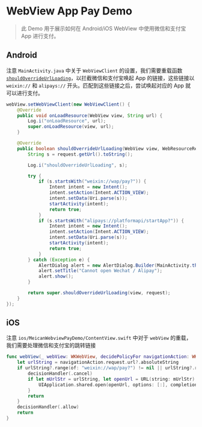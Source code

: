 WebView App Pay Demo
====================

> 此 Demo 用于展示如何在 Android/iOS WebView 中使用微信和支付宝 App 进行支付。

## Android

注意 `MainActivity.java` 中关于 `WebViewClient` 的设置，我们需要重载函数 [`shouldOverrideUrlLoading`](https://github.com/meican-dev/webview-app-pay-demo/blob/f9bd26882c3ffd01f0b8324dee26e2f3bb31adc2/app/src/main/java/com/miaonster/webviewwechatpay/MainActivity.java#L31-L58)，以拦截微信和支付宝唤起 App 的链接，这些链接以 `weixin://` 和 `alipays://` 开头。匹配到这些链接之后，尝试唤起对应的 App 就可以进行支付。

```java
webView.setWebViewClient(new WebViewClient() {
    @Override
    public void onLoadResource(WebView view, String url) {
        Log.i("onLoadResource", url);
        super.onLoadResource(view, url);
    }

    @Override
    public boolean shouldOverrideUrlLoading(WebView view, WebResourceRequest request) {
        String s = request.getUrl().toString();

        Log.i("shouldOverrideUrlLoading", s);

        try {
            if (s.startsWith("weixin://wap/pay?")) {
                Intent intent = new Intent();
                intent.setAction(Intent.ACTION_VIEW);
                intent.setData(Uri.parse(s));
                startActivity(intent);
                return true;
            }
            if (s.startsWith("alipays://platformapi/startApp?")) {
                Intent intent = new Intent();
                intent.setAction(Intent.ACTION_VIEW);
                intent.setData(Uri.parse(s));
                startActivity(intent);
                return true;
            }
        } catch (Exception e) {
            AlertDialog alert = new AlertDialog.Builder(MainActivity.this).create();
            alert.setTitle("Cannot open Wechat / Alipay");
            alert.show();
        }

        return super.shouldOverrideUrlLoading(view, request);
    }
});
```

## iOS

注意 `ios/MeicanWebviewPayDemo/ContentView.swift` 中对于 `webView` 的重载，我们需要处理微信和支付宝的跳转链接

```swift
func webView(_ webView: WKWebView, decidePolicyFor navigationAction: WKNavigationAction, decisionHandler: @escaping (WKNavigationActionPolicy) -> Void) {
    let urlString = navigationAction.request.url?.absoluteString
    if urlString?.range(of: "weixin://wap/pay?") != nil || urlString?.range(of: "alipays://") != nil ||  urlString?.range(of: "alipay://") != nil {
        decisionHandler(.cancel)
        if let mUrlStr = urlString, let openUrl = URL(string: mUrlStr) {
            UIApplication.shared.open(openUrl, options: [:], completionHandler: nil)
        }
        return
    }
    decisionHandler(.allow)
    return
}
```
